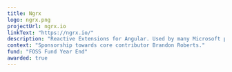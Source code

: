 ```yaml
---
title: Ngrx
logo: ngrx.png
projectUrl: ngrx.io
linkText: "https://ngrx.io/"
description: "Reactive Extensions for Angular. Used by many Microsoft projects."
context: "Sponsorship towards core contributor Brandon Roberts."
fund: "FOSS Fund Year End"
awarded: true
---
```

